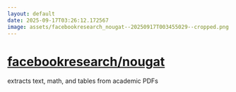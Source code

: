 ```yaml
---
layout: default
date: 2025-09-17T03:26:12.172567
image: assets/facebookresearch_nougat--20250917T003455029--cropped.png
---
```


# [facebookresearch/nougat](https://github.com/facebookresearch/nougat)

extracts text, math, and tables from academic PDFs
